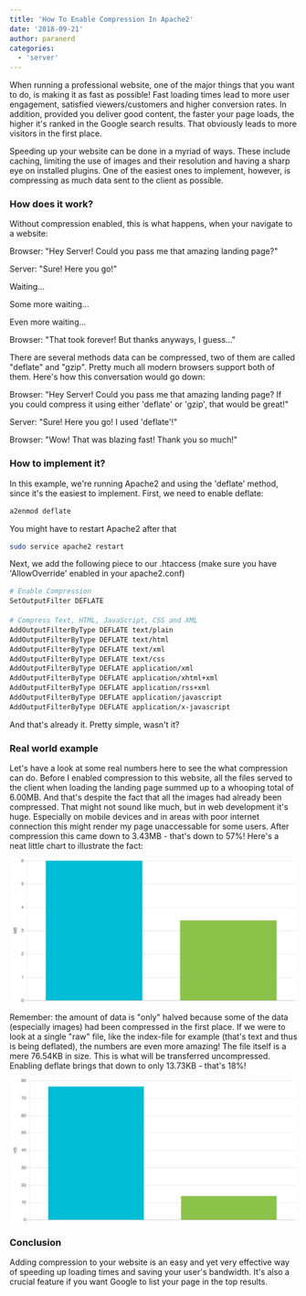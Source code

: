 ```yaml
---
title: 'How To Enable Compression In Apache2'
date: '2018-09-21'
author: paranerd
categories:
  - 'server'
---
```


When running a professional website, one of the major things that you want to do, is making it as fast as possible! Fast loading times lead to more user engagement, satisfied viewers/customers and higher conversion rates. In addition, provided you deliver good content, the faster your page loads, the higher it's ranked in the Google search results. That obviously leads to more visitors in the first place.

Speeding up your website can be done in a myriad of ways. These include caching, limiting the use of images and their resolution and having a sharp eye on installed plugins. One of the easiest ones to implement, however, is compressing as much data sent to the client as possible.

### How does it work?

Without compression enabled, this is what happens, when your navigate to a website:

Browser: "Hey Server! Could you pass me that amazing landing page?"

Server: "Sure! Here you go!"

Waiting...

Some more waiting...

Even more waiting...

Browser: "That took forever! But thanks anyways, I guess..."

There are several methods data can be compressed, two of them are called "deflate" and "gzip". Pretty much all modern browsers support both of them. Here's how this conversation would go down:

Browser: "Hey Server! Could you pass me that amazing landing page? If you could compress it using either 'deflate' or 'gzip', that would be great!"

Server: "Sure! Here you go! I used 'deflate'!"

Browser: "Wow! That was blazing fast! Thank you so much!"

### How to implement it?

In this example, we're running Apache2 and using the 'deflate' method, since it's the easiest to implement. First, we need to enable deflate:

```bash { linenos=table }
a2enmod deflate
```

You might have to restart Apache2 after that

```bash { linenos=table }
sudo service apache2 restart
```

Next, we add the following piece to our .htaccess (make sure you have 'AllowOverride' enabled in your apache2.conf)

```bash { linenos=table }
# Enable Compression
SetOutputFilter DEFLATE

# Compress Text, HTML, JavaScript, CSS and XML
AddOutputFilterByType DEFLATE text/plain
AddOutputFilterByType DEFLATE text/html
AddOutputFilterByType DEFLATE text/xml
AddOutputFilterByType DEFLATE text/css
AddOutputFilterByType DEFLATE application/xml
AddOutputFilterByType DEFLATE application/xhtml+xml
AddOutputFilterByType DEFLATE application/rss+xml
AddOutputFilterByType DEFLATE application/javascript
AddOutputFilterByType DEFLATE application/x-javascript
```

And that's already it. Pretty simple, wasn't it?

### Real world example

Let's have a look at some real numbers here to see the what compression can do. Before I enabled compression to this website, all the files served to the client when loading the landing page summed up to a whooping total of 6.00MB. And that's despite the fact that all the images had already been compressed. That might not sound like much, but in web development it's huge. Especially on mobile devices and in areas with poor internet connection this might render my page unaccessable for some users. After compression this came down to 3.43MB - that's down to 57%! Here's a neat little chart to illustrate the fact:

![alt text](apache2-compression-comparison-full-page.png 'Apache2 Compression Comparison Full Page')

Remember: the amount of data is "only" halved because some of the data (especially images) had been compressed in the first place. If we were to look at a single "raw" file, like the index-file for example (that's text and thus is being deflated), the numbers are even more amazing! The file itself is a mere 76.54KB in size. This is what will be transferred uncompressed. Enabling deflate brings that down to only 13.73KB - that's 18%!

![alt text](apache2-compression-comparison-single-file.png 'Apache2 Compression Comparison Single File')

### Conclusion

Adding compression to your website is an easy and yet very effective way of speeding up loading times and saving your user's bandwidth. It's also a crucial feature if you want Google to list your page in the top results.
